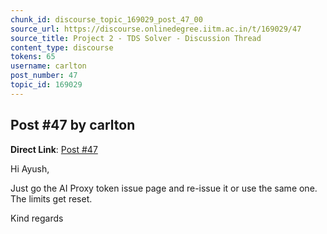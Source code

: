 ```yaml
---
chunk_id: discourse_topic_169029_post_47_00
source_url: https://discourse.onlinedegree.iitm.ac.in/t/169029/47
source_title: Project 2 - TDS Solver - Discussion Thread
content_type: discourse
tokens: 65
username: carlton
post_number: 47
topic_id: 169029
---
```


## Post #47 by carlton

**Direct Link**: [Post #47](https://discourse.onlinedegree.iitm.ac.in/t/169029/47)

Hi Ayush,

Just go the AI Proxy token issue page and re-issue it or use the same one. The limits get reset.

Kind regards
